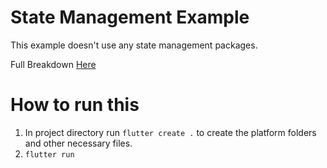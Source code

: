 # State Management Example

This example doesn't use any state management packages.

Full Breakdown [Here](https://www.hungrimind.com/flutter/slivers)

# How to run this

1. In project directory run `flutter create .` to create the platform folders and other necessary files.
2. `flutter run`
